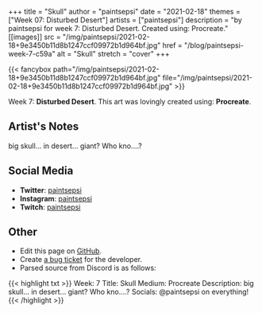 +++
title =       "Skull"
author =      "paintsepsi"
date =        "2021-02-18"
themes =      ["Week 07: Disturbed Desert"]
artists =     ["paintsepsi"]
description = "by paintsepsi for week 7: Disturbed Desert. Created using: Procreate."
[[images]]
              src = "/img/paintsepsi/2021-02-18+9e3450b11d8b1247ccf09972b1d964bf.jpg"
              href = "/blog/paintsepsi-week-7-c59a"
              alt = "Skull"
              stretch = "cover"
+++


{{< fancybox path="/img/paintsepsi/2021-02-18+9e3450b11d8b1247ccf09972b1d964bf.jpg" file="/img/paintsepsi/2021-02-18+9e3450b11d8b1247ccf09972b1d964bf.jpg" >}}


Week 7: **Disturbed Desert**. This art was lovingly created using: **Procreate**.

## Artist's Notes

big skull... in desert... giant? Who kno....?

## Social Media

- **Twitter**: <a href='https://twitter.com/paintsepsi' target='_blank'>paintsepsi</a>
- **Instagram**: <a href='https://instagram.com/paintsepsi' target='_blank'>paintsepsi</a>
- **Twitch**: <a href='https://twitch.tv/paintsepsi' target='_blank'>paintsepsi</a>


## Other

- Edit this page on [GitHub](https://github.com/teaminkling/web-refresh/edit/main/blog/content/blog/paintsepsi-week-7-c59a.md).
- Create [a bug ticket](https://github.com/teaminkling/web-refresh/issues/new?assignees=&labels=bug&template=problem-report.md&title=) for the developer.
- Parsed source from Discord is as follows:

{{< highlight txt >}}
Week: 7
Title: Skull
Medium: Procreate
Description: big skull... in desert... giant? Who kno....?
Socials: @paintsepsi on everything!
{{< /highlight >}}